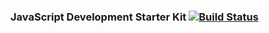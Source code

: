 ### JavaScript Development Starter Kit [![Build Status](https://travis-ci.org/adilzeshan/js-dev-starter-kit.svg?branch=master)](https://travis-ci.org/adilzeshan/js-dev-starter-kit)
